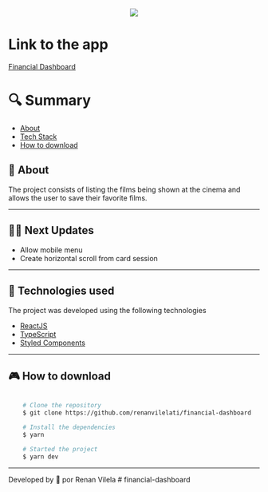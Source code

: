 <h1 align="center">
    <img src="https://ik.imagekit.io/dzojbyqyz/cover.png?updatedAt=1713803120525">
   
</h1>

# Link to the app

[Financial Dashboard](https://financial-dashboard-pi-seven.vercel.app/)

# 🔍 Summary

- [About](#-sobre)
- [Tech Stack](#-tecnologias-utilizadas)
- [How to download](#-como-baixar-o-projeto)

## 📗 About

The project consists of listing the films being shown at the cinema and allows the user to save their favorite films.

---

## 👨‍🚀 Next Updates

- Allow mobile menu
- Create horizontal scroll from card session

---

## 🚀 Technologies used

The project was developed using the following technologies

- [ReactJS](https://reactjs.org)
- [TypeScript](https://www.typescriptlang.org/)
- [Styled Components](https://styled-components.com/)

---

## 🎮 How to download

```bash

    # Clone the repository
    $ git clone https://github.com/renanvilelati/financial-dashboard

    # Install the dependencies
    $ yarn

    # Started the project
    $ yarn dev
```

---

Developed by 🐻 por Renan Vilela
#   f i n a n c i a l - d a s h b o a r d  
 